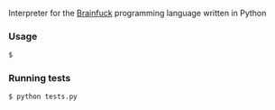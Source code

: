 Interpreter for the [Brainfuck](https://esolangs.org/wiki/Brainfuck) programming language written in Python


### Usage

```bash
$
```

### Running tests

```bash
$ python tests.py
```
